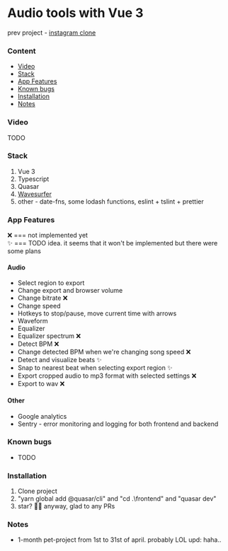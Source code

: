 # Audio tools with Vue 3

prev project - [instagram clone](https://github.com/Selithrarion/quasar-nest_instagram-clone)

### Content
- [Video](#video)
- [Stack](#stack)
- [App Features](#app-features)
- [Known bugs](#known-bugs)
- [Installation](#installation)
- [Notes](#notes)

### Video
TODO

### Stack
1. Vue 3
2. Typescript
3. Quasar
4. [Wavesurfer](https://github.com/katspaugh/wavesurfer.js)
5. other - date-fns, some lodash functions, eslint + tslint + prettier

### App Features
❌ === not implemented yet  
✨ === TODO idea. it seems that it won't be implemented but there were some plans

#### Audio
- Select region to export
- Change export and browser volume
- Change bitrate ❌
- Change speed
- Hotkeys to stop/pause, move current time with arrows
- Waveform
- Equalizer
- Equalizer spectrum ❌
- Detect BPM ❌
- Change detected BPM when we're changing song speed ❌
- Detect and visualize beats ✨
- Snap to nearest beat when selecting export region ✨
- Export cropped audio to mp3 format with selected settings ❌
- Export to wav ❌
#### Other
- Google analytics
- Sentry - error monitoring and logging for both frontend and backend

### Known bugs
- TODO

### Installation  
1. Clone project  
2. "yarn global add @quasar/cli" and "cd .\frontend\" and "quasar dev"
3. star? 🤩😊 anyway, glad to any PRs  

### Notes
- 1-month pet-project from 1st to 31st of april. probably LOL
upd: haha.. 
